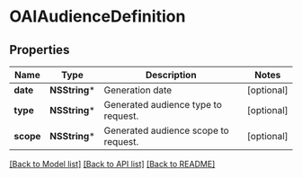 # OAIAudienceDefinition

## Properties
Name | Type | Description | Notes
------------ | ------------- | ------------- | -------------
**date** | **NSString*** | Generation date | [optional] 
**type** | **NSString*** | Generated audience type to request. | [optional] 
**scope** | **NSString*** | Generated audience scope to request. | [optional] 

[[Back to Model list]](../README.md#documentation-for-models) [[Back to API list]](../README.md#documentation-for-api-endpoints) [[Back to README]](../README.md)


